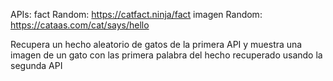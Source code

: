 
APIs:
fact Random: https://catfact.ninja/fact
imagen Random: https://cataas.com/cat/says/hello


Recupera un hecho aleatorio de gatos de la primera API y muestra una imagen de un gato con las primera palabra del hecho recuperado usando la segunda API